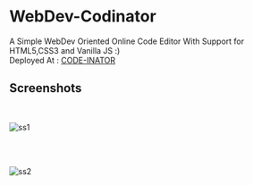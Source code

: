 # WebDev-Codinator
A Simple WebDev Oriented Online Code Editor With Support for HTML5,CSS3 and Vanilla JS :)
</br>
Deployed At : [CODE-INATOR](https://codinator.netlify.app/)
## Screenshots
<br>

![ss1](https://github.com/Dee-Codez/WebDev-Codinator/assets/114132607/ee0ab599-8204-4a3f-917f-79c21119b9d3)

<br>
<br>

![ss2](https://github.com/Dee-Codez/WebDev-Codinator/assets/114132607/836539a4-8ca3-474f-a8fb-31117c0b2c83)



